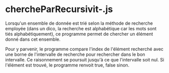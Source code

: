# chercheParRecursivit-.js
Lorsqu'un ensemble de donnée est trié selon la méthode de recherche employée (dans un dico, la recherche est alphabétique car les mots sont tiés alphabétiquement),
ce programme permet de chercher un élément donné dans cet ensemble.

Pour y parvenir, le programme compare l'index de l'élément recherché avec une borne de l'intervalle de recherche pour rechercher dans le bon intervalle.
Ce raisonnement se poursuit jusqu'à ce que l'intervalle soit nul. Si l'élément est trouvé, le programme renvoit true, false sinon.
